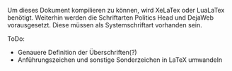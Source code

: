 Um dieses Dokument kompilieren zu können, wird XeLaTex oder LuaLaTex benötigt.
Weiterhin werden die Schriftarten Politics Head und DejaWeb vorausgesetzt. Diese müssen als Systemschriftart vorhanden sein.

ToDo:
- Genauere Definition der Überschriften(?)
- Anführungszeichen und sonstige Sonderzeichen in LaTeX umwandeln
